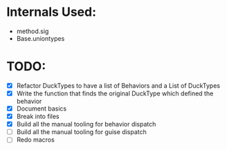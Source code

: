 # Internals Used:
- method.sig
- Base.uniontypes

# TODO:
- [X] Refactor DuckTypes to have a list of Behaviors and a List of DuckTypes 
- [X] Write the function that finds the original DuckType which defined the behavior
- [X] Document basics
- [X] Break into files
- [X] Build all the manual tooling for behavior dispatch
- [ ] Build all the manual tooling for guise dispatch
- [ ] Redo macros
